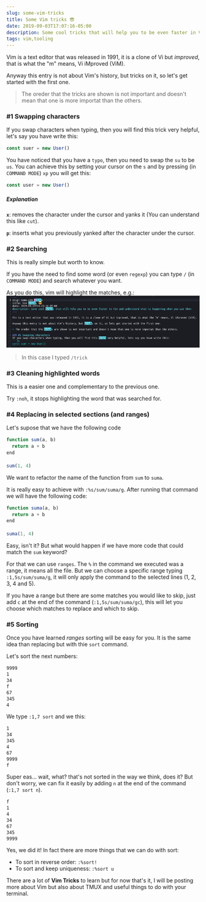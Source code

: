 ```yaml
---
slug: some-vim-tricks
title: Some Vim tricks 😎
date: 2019-09-03T17:07:16-05:00
description: Some cool tricks that will help you to be even faster in Vim and understand what is happening when you use them.
tags: vim,tooling
---
```


Vim is a text editor that was released in 1991, it is a clone of Vi but *improved*, that is what the "m" means, Vi iMproved (ViM).

Anyway this entry is not about Vim's history, but tricks on it, so let's get started with the first one.

> The oreder that the tricks are shown is not important and doesn't mean that one is more importat than the others.

### #1 Swapping characters
If you swap characters when typing, then you will find this trick very helpful, let's say you have write this:
```js
const suer = new User()
```
You have noticed that you have a `typo`, then you need to swap the `su` to be `us`.
You can achieve this by setting your cursor on the `s` and by pressing (in `COMMAND MODE`) `xp` you will get this:
```js
const user = new User()
```

##### Explanation
**`x`**: removes the character under the cursor and yanks it (You can understand this like `cut`).

**`p`**: inserts what you previously yanked after the character under the cursor.


### #2 Searching
This is really simple but worth to know.

If you have the need to find some word (or even `regexp`) you can type `/` (in `COMMAND MODE`) and search whatever you want.

As you do this, vim will highlight the matches, e.g.:
![Image showing the matches highlighted](image-1.png)
> In this case I typed `/trick`

### #3 Cleaning highlighted words
This is a easier one and complementary to the previous one.

Try `:noh`, it stops highlighting the word that was searched for.

### #4 Replacing in selected sections (and ranges)
Let's supose that we have the following code

```js
function sum(a, b)
  return a + b
end

sum(1, 4)
```

We want to refactor the name of the function from `sum` to `suma`.

It is really easy to achieve with `:%s/sum/suma/g`. After running that command we will have the following code:

```js
function suma(a, b)
  return a + b
end

suma(1, 4)
```

Easy, isn't it? But what would happen if we have more code that could match the `sum` keyword?

For that we can use `ranges`. The `%` in the command we executed was a range, it means all the file.
But we can choose a specific range typing `:1,5s/sum/suma/g`, it will only apply the command to the selected lines (1, 2, 3, 4 and 5).

If you have a range but there are some matches you would like to skip, just add `c` at the end of the command (`:1,5s/sum/suma/gc`),
this will let you choose which matches to replace and which to skip.

### #5 Sorting
Once you have learned *ranges* sorting will be easy for you.
It is the same idea than replacing but with thie `sort` command.

Let's sort the next numbers:
```plain
9999
1
34
f
67
345
4
```

We type `:1,7 sort` and we this:

```plain
1
34
345
4
67
9999
f
```

Super eas... wait, what? that's not sorted in the way we think, does it?
But don't worry, we can fix it easily by adding `n` at the end of the command (`:1,7 sort n`).

```plain
f
1
4
34
67
345
9999
```

Yes, we did it! In fact there are more things that we can do with sort:
- To sort in reverse order: `:%sort!`
- To sort and keep uniqueness: `:%sort u`


There are a lot of **Vim Tricks** to learn but for now that's it, I will be posting more about Vim but also about TMUX and useful things to do with your terminal.
